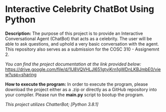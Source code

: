 # Interactive Celebrity ChatBot Using Python


**Description:**
The purpose of this project is to provide an Interactive Conversational Agent (ChatBot) that acts as a celebrity. The user will be able to ask questions, and uphold a very basic conversation with the agent. This repository also serves as a submission for the COSC 310 - Assignemnt 2. 

*You can find the project documentation at the link provided below:*
https://drive.google.com/file/d/1U8VQVHLJl651gtyjKrn1gWDnLKBJmbE0/view?usp=sharing

**How to execute the program:**
In order to execute the program, please download the project either as a .zip or directly as a GitHub repository into your compiler. Please run the **main.py** script to bootup the program. 

*This project utilizes ChatterBot; [Python 3.8.1]*

